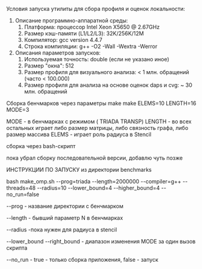  Условия запуска утилиты для сбора профиля и оценок локальности:
1. Описание программно-аппаратной среды:
	1. Платформа: процессор Intel Xeon X5650 @ 2.67GHz
	2. Размер кэш-памяти (L1/L2/L3): 32K/256K/12M
	3. Компилятор: gcc version 4.4.7
	4. Строка компиляции: g++ -O2 -Wall -Wextra -Werror 
2. Описания параметров запусков:
	1. Используемая точность: double (если не указано иное)
	2. Размер "окна": 512
	3. Размер профиля для визуального анализа: < 1 млн. обращений (часто < 100.000)
	4. Размер профиля для анализа на основе оценок daps и cvg: ~ 30 млн. обращений

Сборка бенчмарков через параметры make
make ELEMS=10 LENGTH=16 MODE=3

MODE - в бенчмарках с режимом ( TRIADA TRANSP)
LENGTH - во всех остальных играет либо размер матрицы, либо связность графа, либо размер массива
ELEMS - играет роль радиуса в Stencil

сборка через bash-скрипт

пока убрал сборку последовательной версии, добавлю чуть позже

ИНСТРУКЦИИ ПО ЗАПУСКУ из директории benchmarks

bash make_omp.sh --prog=triada --length=2000000 --compiler=g++ --threads=48 --radius=10 --lower_bound=4 --higher_bound=4 --no_run=false

--prog - название директории с бенчмарком

--length - бывший параметр N в бенчмарках

--radius -пока нужен для радиуса в stencil

--lower_bound --right_bound - диапазон изменения MODE за один вызов скрипта

--no_run - true - только сборка приложения, false - запуск
